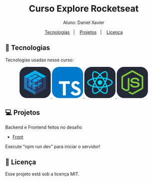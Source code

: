 <h1 align="center"> Curso Explore Rocketseat</h1>

<p align="center">
Aluno: Daniel Xavier<br>
</p>

<p align="center">
  <a href="#-tecnologias">Tecnologias</a>&nbsp;&nbsp;&nbsp;|&nbsp;&nbsp;&nbsp;
  <a href="#-projetos">Projetos</a>&nbsp;&nbsp;&nbsp;|&nbsp;&nbsp;&nbsp;
  <a href="#memo-licença">Licença</a>
</p>

## 🚀 Tecnologias

Tecnologias usadas nesse curso:

<p align="center">
  <a href="https://skillicons.dev">
    <img style="width:100px" src="https://raw.githubusercontent.com/tandpfun/skill-icons/59059d9d1a2c092696dc66e00931cc1181a4ce1f/icons/Sequelize-Dark.svg" />
    <img style="width:100px" src="https://raw.githubusercontent.com/tandpfun/skill-icons/59059d9d1a2c092696dc66e00931cc1181a4ce1f/icons/TypeScript.svg" />
    <img style="width:100px" src="https://raw.githubusercontent.com/tandpfun/skill-icons/59059d9d1a2c092696dc66e00931cc1181a4ce1f/icons/React-Dark.svg" />
    <img style="width:100px" src="https://raw.githubusercontent.com/tandpfun/skill-icons/59059d9d1a2c092696dc66e00931cc1181a4ce1f/icons/NodeJS-Dark.svg" />
  </a>
</p>

## 💻 Projetos

<p>Backend e Frontend feitos no desafio</p>

- [Front](https://github.com/Dandan875/FoodExplorer/tree/master/frontend)

<p>Execute "npm run dev" para iniciar o servidor!</p>

## :memo: Licença

Esse projeto está sob a licença MIT.
